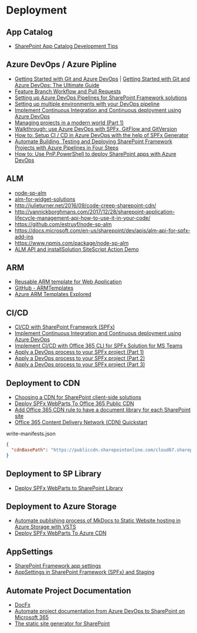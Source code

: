 # Deployment

## App Catalog

- [SharePoint App Catalog Development Tips](https://julieturner.net/2021/05/sharepoint-app-catalog-development-tips/)

## Azure DevOps / Azure Pipline

- [Getting Started with Git and Azure DevOps](https://www.sharepointeurope.com/getting-started-with-git-and-azure-devops-the-ultimate-guide/) | [Getting Started with Git and Azure DevOps: The Ultimate Guide](https://cloudskills.io/blog/git-azure-devops)
- [Feature Branch Workflow and Pull Requests](https://cloudskills.io/blog/git-azure-devops-2)
- [Setting up Azure DevOps Pipelines for SharePoint Framework solutions](https://youtu.be/GqmbRpiTBXg?t=2278)
- [Setting up multiple environments with your DevOps pipeline](https://www.youtube.com/watch?v=8gQFUQzDzSs)
- [Implement Continuous Integration and Continuous deployment using Azure DevOps](https://docs.microsoft.com/en-us/sharepoint/dev/spfx/toolchain/implement-ci-cd-with-azure-devops)
- [Managing projects in a modern world (Part 1)](https://ionallthethings.wordpress.com/2019/02/22/managing-projects-in-a-modern-world-part-1/)
- [Walkthrough: use Azure DevOps with SPFx, GitFlow and GitVersion](http://thecollaborationcorner.com/2019/02/28/azure-devops-with-spfx-gitflow-gitversion/)
- [How to: Setup CI / CD in Azure DevOps with the help of SPFx Generator](https://coreyroth.com/2019/05/06/how-to-setup-ci-cd-in-azure-devops-with-the-help-of-spfx-generator/)
- [Automate Building, Testing and Deploying SharePoint Framework Projects with Azure Pipelines in Four Steps](https://www.voitanos.io/blog/sharepoint-framework-azure-pipelines-templates)
- [How to: Use PnP.PowerShell to deploy SharePoint apps with Azure DevOps](https://coreyroth.com/2021/01/20/how-to-use-pnp-powershell-to-deploy-sharepoint-apps-with-azure-devops/)

## ALM

- [node-sp-alm](https://www.npmjs.com/package/node-sp-alm)
- [alm-for-widget-solutions](https://bob1german.com/2016/11/11/alm-for-widget-solutions)
- http://julieturner.net/2016/09/code-creep-sharepoint-cdn/
- http://yannickborghmans.com/2017/12/28/sharepoint-application-lifecycle-management-api-how-to-use-it-in-your-code/
- https://github.com/estruyf/node-sp-alm
- https://docs.microsoft.com/en-us/sharepoint/dev/apis/alm-api-for-spfx-add-ins
- https://www.npmjs.com/package/node-sp-alm
- [ALM API and installSolution SiteScript Action Demo](https://github.com/AJIXuMuK/demos/tree/master/alm)

## ARM

- [Reusable ARM template for Web Application](https://joelfmrodrigues.wordpress.com/2018/11/19/reusable-arm-template-for-web-application/)
- [GitHub - ARMTemplates](https://github.com/joelfmrodrigues/ARMTemplates)
- [Azure ARM Templates Explored](https://www.netwoven.com/2021/08/12/azure-arm-templates-explored/)

## CI/CD

- [CI/CD with SharePoint Framework (SPFx)](https://devblogs.microsoft.com/premier-developer/ci-cd-with-sharepoint-framework-spfx/)
- [Implement Continuous Integration and Continuous deployment using Azure DevOps](https://learn.microsoft.com/en-us/sharepoint/dev/spfx/toolchain/implement-ci-cd-with-azure-devops)
- [Implement CI/CD with Office 365 CLI for SPFx Solution for MS Teams](https://www.c-sharpcorner.com/article/implement-cicd-with-office-365-cli-for-spfx-solution-for-ms-teams/)
- [Apply a DevOps process to your SPFx project (Part 1)](https://michaelmaillot.github.io/articles/20220104-apply-devops-spfx-part1/)
- [Apply a DevOps process to your SPFx project (Part 2)](https://michaelmaillot.github.io/articles/20220221-apply-devops-spfx-part2/)
- [Apply a DevOps process to your SPFx project (Part 3)](https://michaelmaillot.github.io/articles/20220420-apply-devops-spfx-part3/)

## Deployment to CDN

- [Choosing a CDN for SharePoint client-side solutions](https://bob1german.com/2017/12/04/choosing-a-cdn-for-sharepoint-client-side-solutions/)
- [Deploy SPFx WebParts To Office 365 Public CDN](https://www.c-sharpcorner.com/article/sharepoint-framework-deploy-spfx-webparts-to-office-365-public-cdn/)
- [Add Office 365 CDN rule to have a document library for each SharePoint site](http://sharepoint-tricks.com/add-office-365-cdn-rule-to-have-a-document-library-for-each-sharepoint-site/)
- [Office 365 Content Delivery Network (CDN) Quickstart](https://docs.microsoft.com/de-de/microsoft-365/Enterprise/office-365-cdn-quickstart?view=o365-worldwide)

write-manifests.json

```JSON
{
  "cdnBasePath": "https://publiccdn.sharepointonline.com/cloud67.sharepoint.com/cdn/topnavmenu"
}
```

## Deployment to SP Library

- [Deploy SPFx WebParts to SharePoint Library](https://www.c-sharpcorner.com/article/sharepoint-framework-deploy-spfx-webparts-to-sharepoint-library/)

## Deployment to Azure Storage

- [Automate publishing process of MkDocs to Static Website hosting in Azure Storage with VSTS](<https://www.eliostruyf.com/automate-publishing-process-of-mkdocs-to-static-website-hosting-in-azure-storage-with-vsts>)
- [Deploy SPFx WebParts To Azure CDN](https://www.c-sharpcorner.com/article/sharepoint-framework-deploy-spfx-webparts-to-azure-cdn/)

## AppSettings

- [SharePoint Framework app settings](https://blog.velingeorgiev.com/sharepoint-framework-app-settings)
- [AppSettings in SharePoint Framework (SPFx) and Staging](https://mmsharepoint.wordpress.com/2018/10/06/appsettings-in-sharepoint-framework-spfx-and-staging/)

## Automate Project Documentation

- [DocFx](https://dotnet.github.io/docfx/index.html)
- [Automate project documentation from Azure DevOps to SharePoint on Microsoft 365](https://rick-brown.medium.com/automate-project-documentation-from-azure-devops-to-sharepoint-on-microsoft-365-f2e5b554d6ce)
- [The static site generator for SharePoint](https://github.com/ValoIntranet/doctor)
